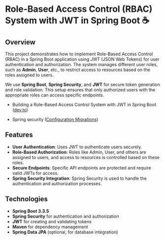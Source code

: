 # Role-Based Access Control (RBAC) System with JWT in Spring Boot :coffee:

## Overview

This project demonstrates how to implement Role-Based Access Control (RBAC) in a Spring Boot application using JWT (JSON Web Tokens) for user authentication and authorization. The system manages different user roles, such as **Admin**, **User**, etc., to restrict access to resources based on the roles assigned to users.

We use **Spring Boot**, **Spring Security**, and **JWT** for secure token generation and role validation. This setup ensures that only authorized users with the appropriate roles can access specific endpoints.


- Building a Role-Based Access Control System with JWT in Spring Boot
  ([dev.to](https://dev.to/alphaaman/building-a-role-based-access-control-system-with-jwt-in-spring-boot-a7l))

- Spring security ([Configuration Migrations](https://docs.spring.io/spring-security/reference/5.8/migration/servlet/config.html))
  

## Features

- **User Authentication**: Uses JWT to authenticate users securely.
- **Role-Based Authorization**: Roles like Admin, User, and others are assigned to users, and access to resources is controlled based on these roles.
- **Secure Endpoints**: Specific API endpoints are protected and require valid JWTs for access.
- **Spring Security Integration**: Spring Security is used to handle the authentication and authorization processes.

## Technologies

- **Spring Boot 3.3.5**
- **Spring Security** for authentication and authorization
- **JWT** for creating and validating tokens
- **Maven** for dependency management
- **Spring Data JPA** (optional, for database integration)



